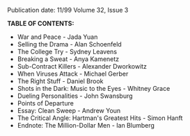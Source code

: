 Publication date: 11/99
Volume 32, Issue 3

**TABLE OF CONTENTS:**
- War and Peace - Jada Yuan
- Selling the Drama - Alan Schoenfeld
- The College Try - Sydney Leavens
- Breaking a Sweat - Anya Kamenetz
- Sub-Contract Killers - Alexander Dworkowitz
- When Viruses Attack - Michael Gerber
- The Right Stuff - Daniel Brook
- Shots in the Dark: Music to the Eyes - Whitney Grace
- Dueling Personalities - John Swansburg
- Points of Departure
- Essay: Clean Sweep - Andrew Youn
- The Critical Angle: Hartman's Greatest Hits - Simon Hanft
- Endnote: The Million-Dollar Men - Ian Blumberg

